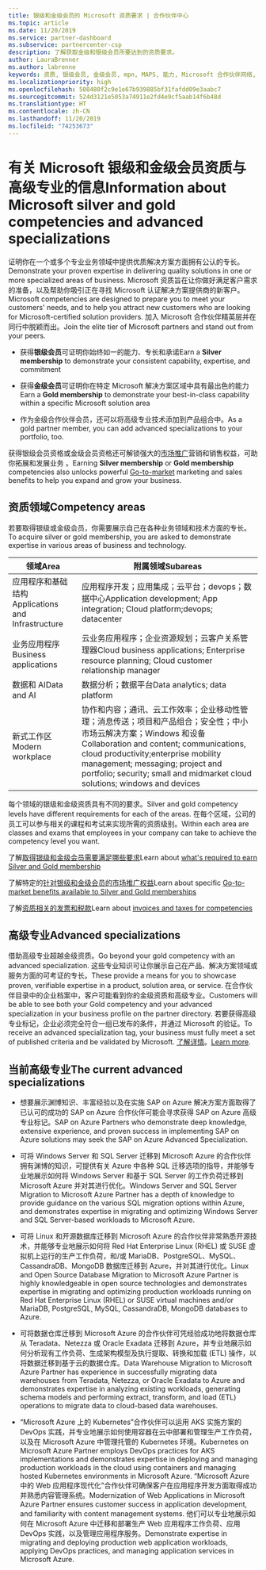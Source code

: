```yaml
---
title: 银级和金级会员的 Microsoft 资质要求 | 合作伙伴中心
ms.topic: article
ms.date: 11/20/2019
ms.service: partner-dashboard
ms.subservice: partnercenter-csp
description: 了解获取金级和银级会员所要达到的资质要求。
author: LauraBrenner
ms.author: labrenne
keywords: 资质, 银级会员, 金级会员, mpn, MAPS, 能力, Microsoft 合作伙伴网络, 网络会员, 高级专业
ms.localizationpriority: high
ms.openlocfilehash: 508480f2c9e1e67b939885bf31fafdd09e3aabc7
ms.sourcegitcommit: 524d3121e5053a74911e2fd4e9cf5aab14f6b48d
ms.translationtype: HT
ms.contentlocale: zh-CN
ms.lasthandoff: 11/20/2019
ms.locfileid: "74253673"
---
```

# <a name="information-about-microsoft-silver-and-gold-competencies-and-advanced-specializations"></a><span data-ttu-id="1c025-104">有关 Microsoft 银级和金级会员资质与高级专业的信息</span><span class="sxs-lookup"><span data-stu-id="1c025-104">Information about Microsoft silver and gold competencies and advanced specializations</span></span>


<span data-ttu-id="1c025-105">证明你在一个或多个专业业务领域中提供优质解决方案方面拥有公认的专长。</span><span class="sxs-lookup"><span data-stu-id="1c025-105">Demonstrate your proven expertise in delivering quality solutions in one or more specialized areas of business.</span></span> <span data-ttu-id="1c025-106">Microsoft 资质旨在让你做好满足客户需求的准备，以及帮助你吸引正在寻找 Microsoft 认证解决方案提供商的新客户。</span><span class="sxs-lookup"><span data-stu-id="1c025-106">Microsoft competencies are designed to prepare you to meet your customers' needs, and to help you attract new customers who are looking for Microsoft-certified solution providers.</span></span> <span data-ttu-id="1c025-107">加入 Microsoft 合作伙伴精英层并在同行中脱颖而出。</span><span class="sxs-lookup"><span data-stu-id="1c025-107">Join the elite tier of Microsoft partners and stand out from your peers.</span></span>

- <span data-ttu-id="1c025-108">获得**银级会员**可证明你始终如一的能力、专长和承诺</span><span class="sxs-lookup"><span data-stu-id="1c025-108">Earn a **Silver membership** to demonstrate your consistent capability, expertise, and commitment</span></span>

- <span data-ttu-id="1c025-109">获得**金级会员**可证明你在特定 Microsoft 解决方案区域中具有最出色的能力</span><span class="sxs-lookup"><span data-stu-id="1c025-109">Earn a **Gold membership** to demonstrate your best-in-class capability within a specific Microsoft solution area</span></span>

- <span data-ttu-id="1c025-110">作为金级合作伙伴会员，还可以将高级专业技术添加到产品组合中。</span><span class="sxs-lookup"><span data-stu-id="1c025-110">As a gold partner member, you can add advanced specializations to your portfolio, too.</span></span>

<span data-ttu-id="1c025-111">获得银级会员资格或金级会员资格还可解锁强大的[市场推广](mpn-learn-about-go-to-market-benefits.md)营销和销售权益，可助你拓展和发展业务   。</span><span class="sxs-lookup"><span data-stu-id="1c025-111">Earning **Silver membership** or **Gold membership** competencies also unlocks powerful [Go-to-market](mpn-learn-about-go-to-market-benefits.md) marketing and sales benefits to help you expand and grow your business.</span></span>

## <a name="competency-areas"></a><span data-ttu-id="1c025-112">资质领域</span><span class="sxs-lookup"><span data-stu-id="1c025-112">Competency areas</span></span>

<span data-ttu-id="1c025-113">若要取得银级或金级会员，你需要展示自己在各种业务领域和技术方面的专长。</span><span class="sxs-lookup"><span data-stu-id="1c025-113">To acquire silver or gold membership, you are asked to demonstrate expertise in various areas of business and technology.</span></span>

|<span data-ttu-id="1c025-114">**领域**</span><span class="sxs-lookup"><span data-stu-id="1c025-114">**Area**</span></span>            |<span data-ttu-id="1c025-115">**附属领域**</span><span class="sxs-lookup"><span data-stu-id="1c025-115">**Subareas**</span></span>                    |
|--------------------|--------------------------------|
|<span data-ttu-id="1c025-116">应用程序和基础结构</span><span class="sxs-lookup"><span data-stu-id="1c025-116">Applications and Infrastructure</span></span>|<span data-ttu-id="1c025-117">应用程序开发；应用集成；云平台；devops；数据中心</span><span class="sxs-lookup"><span data-stu-id="1c025-117">Application development; App integration; Cloud platform;devops; datacenter</span></span>|
|<span data-ttu-id="1c025-118">业务应用程序</span><span class="sxs-lookup"><span data-stu-id="1c025-118">Business applications</span></span> |<span data-ttu-id="1c025-119">云业务应用程序；企业资源规划；云客户关系管理器</span><span class="sxs-lookup"><span data-stu-id="1c025-119">Cloud business applications; Enterprise resource planning; Cloud customer relationship manager</span></span>|
|<span data-ttu-id="1c025-120">数据和 AI</span><span class="sxs-lookup"><span data-stu-id="1c025-120">Data and AI</span></span>|<span data-ttu-id="1c025-121">数据分析；数据平台</span><span class="sxs-lookup"><span data-stu-id="1c025-121">Data analytics; data platform</span></span>|
|<span data-ttu-id="1c025-122">新式工作区</span><span class="sxs-lookup"><span data-stu-id="1c025-122">Modern workplace</span></span>| <span data-ttu-id="1c025-123">协作和内容；通讯、云工作效率；企业移动性管理；消息传送；项目和产品组合；安全性；中小市场云解决方案；Windows 和设备</span><span class="sxs-lookup"><span data-stu-id="1c025-123">Collaboration and content; communications, cloud productivity;enterprise mobility management; messaging; project and portfolio; security; small and midmarket cloud solutions; windows and devices</span></span>|

<span data-ttu-id="1c025-124">每个领域的银级和金级资质具有不同的要求。</span><span class="sxs-lookup"><span data-stu-id="1c025-124">Silver and gold competency levels have different requirements for each of the areas.</span></span> <span data-ttu-id="1c025-125">在每个区域，公司的员工可以参与相关的课程和考试来实现所需的资质级别。</span><span class="sxs-lookup"><span data-stu-id="1c025-125">Within each area are classes and exams that employees in your company can take to achieve the competency level you want.</span></span>


<span data-ttu-id="1c025-126">了解[取得银级和金级会员需要满足哪些要求](https://partner.microsoft.com/membership/competencies)</span><span class="sxs-lookup"><span data-stu-id="1c025-126">Learn about [what's required to earn Silver and Gold membership](https://partner.microsoft.com/membership/competencies)</span></span>

<span data-ttu-id="1c025-127">了解特定的[针对银级和金级会员的市场推广权益](mpn-learn-about-go-to-market-benefits.md)</span><span class="sxs-lookup"><span data-stu-id="1c025-127">Learn about specific [Go-to-market benefits available to Silver and Gold memberships](mpn-learn-about-go-to-market-benefits.md)</span></span> 

<span data-ttu-id="1c025-128">了解[资质相关的发票和税款](mpn-view-print-maps-invoice.md)</span><span class="sxs-lookup"><span data-stu-id="1c025-128">Learn about [invoices and taxes for competencies](mpn-view-print-maps-invoice.md)</span></span>

## <a name="advanced-specializations"></a><span data-ttu-id="1c025-129">高级专业</span><span class="sxs-lookup"><span data-stu-id="1c025-129">Advanced specializations</span></span>

<span data-ttu-id="1c025-130">借助高级专业超越金级资质。</span><span class="sxs-lookup"><span data-stu-id="1c025-130">Go beyond your gold competency with an advanced specialization.</span></span> <span data-ttu-id="1c025-131">这些专业知识可让你展示自己在产品、解决方案领域或服务方面的可考证的专长。</span><span class="sxs-lookup"><span data-stu-id="1c025-131">These provide a means for you to showcase proven, verifiable expertise in a product, solution area, or service.</span></span> <span data-ttu-id="1c025-132">在合作伙伴目录中的企业档案中，客户可能看到你的金级资质和高级专业。</span><span class="sxs-lookup"><span data-stu-id="1c025-132">Customers will be able to see both your Gold competency and your advanced specialization in your business profile on the partner directory.</span></span> <span data-ttu-id="1c025-133">若要获得高级专业标记，企业必须完全符合一组已发布的条件，并通过 Microsoft 的验证。</span><span class="sxs-lookup"><span data-stu-id="1c025-133">To receive an advanced specialization tag, your business must fully meet a set of published criteria and be validated by Microsoft.</span></span> <span data-ttu-id="1c025-134">[了解详情](https://partner.microsoft.com/membership/competencies#tab-content-2)。</span><span class="sxs-lookup"><span data-stu-id="1c025-134">[Learn more](https://partner.microsoft.com/membership/competencies#tab-content-2).</span></span> 

## <a name="the-current-advanced-specializations"></a><span data-ttu-id="1c025-135">当前高级专业</span><span class="sxs-lookup"><span data-stu-id="1c025-135">The current advanced specializations</span></span>

- <span data-ttu-id="1c025-136">想要展示渊博知识、丰富经验以及在实施 SAP on Azure 解决方案方面取得了已认可的成功的 SAP on Azure 合作伙伴可能会寻求获得 SAP on Azure 高级专业标记。</span><span class="sxs-lookup"><span data-stu-id="1c025-136">SAP on Azure Partners who demonstrate deep knowledge, extensive experience, and proven success in implementing SAP on Azure solutions may seek the SAP on Azure Advanced Specialization.</span></span>

- <span data-ttu-id="1c025-137">可将 Windows Server 和 SQL Server 迁移到 Microsoft Azure 的合作伙伴拥有渊博的知识，可提供有关 Azure 中各种 SQL 迁移选项的指导，并能够专业地展示如何将 Windows Server 和基于 SQL Server 的工作负荷迁移到 Microsoft Azure 并对其进行优化。</span><span class="sxs-lookup"><span data-stu-id="1c025-137">Windows Server and SQL Server Migration to Microsoft Azure Partner has a depth of knowledge to provide guidance on the various SQL migration options within Azure, and demonstrates expertise in migrating and optimizing Windows Server and SQL Server-based workloads to Microsoft Azure.</span></span> 

- <span data-ttu-id="1c025-138">可将 Linux 和开源数据库迁移到 Microsoft Azure 的合作伙伴非常熟悉开源技术，并能够专业地展示如何将 Red Hat Enterprise Linux (RHEL) 或 SUSE 虚拟机上运行的生产工作负荷，和/或 MariaDB、PostgreSQL、MySQL、CassandraDB、MongoDB 数据库迁移到 Azure，并对其进行优化。</span><span class="sxs-lookup"><span data-stu-id="1c025-138">Linux and Open Source Database Migration to Microsoft Azure Partner is highly knowledgeable in open source technologies and demonstrates expertise in migrating and optimizing production workloads running on Red Hat Enterprise Linux (RHEL) or SUSE virtual machines and/or MariaDB, PostgreSQL, MySQL, CassandraDB, MongoDB databases to Azure.</span></span>

- <span data-ttu-id="1c025-139">可将数据仓库迁移到 Microsoft Azure 的合作伙伴可凭经验成功地将数据仓库从 Teradata、Netezza 或 Oracle Exadata 迁移到 Azure，并专业地展示如何分析现有工作负荷、生成架构模型及执行提取、转换和加载 (ETL) 操作，以将数据迁移到基于云的数据仓库。</span><span class="sxs-lookup"><span data-stu-id="1c025-139">Data Warehouse Migration to Microsoft Azure Partner has experience in successfully migrating data warehouses from Teradata, Netezza, or Oracle Exadata to Azure and demonstrates expertise in analyzing existing workloads, generating schema models and performing extract, transform, and load (ETL) operations to migrate data to cloud-based data warehouses.</span></span>

- <span data-ttu-id="1c025-140">“Microsoft Azure 上的 Kubernetes”合作伙伴可以运用 AKS 实施方案的 DevOps 实践，并专业地展示如何使用容器在云中部署和管理生产工作负荷，以及在 Microsoft Azure 中管理托管的 Kubernetes 环境。</span><span class="sxs-lookup"><span data-stu-id="1c025-140">Kubernetes on Microsoft Azure Partner employs DevOps practices for AKS implementations and demonstrates expertise in deploying and managing production workloads in the cloud using containers and managing hosted Kubernetes environments in Microsoft Azure.</span></span>
<span data-ttu-id="1c025-141">“Microsoft Azure 中的 Web 应用程序现代化”合作伙伴可确保客户在应用程序开发方面取得成功并熟悉内容管理系统。</span><span class="sxs-lookup"><span data-stu-id="1c025-141">Modernization of Web Applications in Microsoft Azure Partner ensures customer success in application development, and familiarity with content management systems.</span></span> <span data-ttu-id="1c025-142">他们可以专业地展示如何在 Microsoft Azure 中迁移和部署生产 Web 应用程序工作负荷、应用 DevOps 实践，以及管理应用程序服务。</span><span class="sxs-lookup"><span data-stu-id="1c025-142">Demonstrate expertise in migrating and deploying production web application workloads, applying DevOps practices, and managing application services in Microsoft Azure.</span></span>